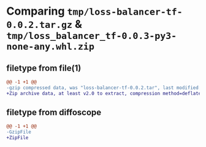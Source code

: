 # Comparing `tmp/loss-balancer-tf-0.0.2.tar.gz` & `tmp/loss_balancer_tf-0.0.3-py3-none-any.whl.zip`

## filetype from file(1)

```diff
@@ -1 +1 @@
-gzip compressed data, was "loss-balancer-tf-0.0.2.tar", last modified: Fri Mar 29 09:05:35 2024, max compression
+Zip archive data, at least v2.0 to extract, compression method=deflate
```

## filetype from diffoscope

```diff
@@ -1 +1 @@
-GzipFile
+ZipFile
```

